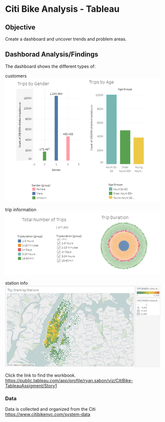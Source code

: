# Citi Bike Analysis - Tableau

## Objective
Create a dashboard and uncover trends and problem areas.

## Dashborad Analysis/Findings
The dashboard shows the different types of: 

customers
![customer type](images/customers.png)

trip information
![trips](images/trips.png)

station info
![starting stations](images/starting_stations.png)

Click the link to find the workbook.
https://public.tableau.com/app/profile/ryan.sabon/viz/CitiBike-TableauAssigment/Story1

### Data
Data is collected and organized from the Citi
https://www.citibikenyc.com/system-data

